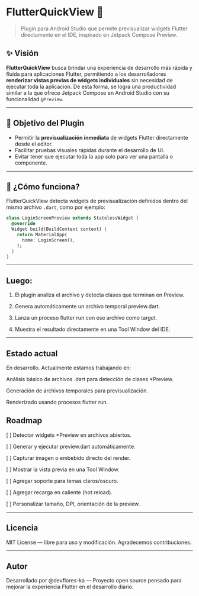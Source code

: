 # FlutterQuickView 🚀

> Plugin para Android Studio que permite previsualizar widgets Flutter directamente en el IDE, inspirado en Jetpack Compose Preview.

## ✨ Visión

**FlutterQuickView** busca brindar una experiencia de desarrollo más rápida y fluida para aplicaciones Flutter, permitiendo a los desarrolladores **renderizar vistas previas de widgets individuales** sin necesidad de ejecutar toda la aplicación. De esta forma, se logra una productividad similar a la que ofrece Jetpack Compose en Android Studio con su funcionalidad `@Preview`.

---

## 🎯 Objetivo del Plugin

- Permitir la **previsualización inmediata** de widgets Flutter directamente desde el editor.
- Facilitar pruebas visuales rápidas durante el desarrollo de UI.
- Evitar tener que ejecutar toda la app solo para ver una pantalla o componente.

---

## 🧩 ¿Cómo funciona?

FlutterQuickView detecta widgets de previsualización definidos dentro del mismo archivo `.dart`, como por ejemplo:

```dart
class LoginScreenPreview extends StatelessWidget {
  @override
  Widget build(BuildContext context) {
    return MaterialApp(
      home: LoginScreen(),
    );
  }
}
```
---
## Luego:

1. El plugin analiza el archivo y detecta clases que terminan en Preview.

2. Genera automáticamente un archivo temporal preview.dart.

3. Lanza un proceso flutter run con ese archivo como target.

4. Muestra el resultado directamente en una Tool Window del IDE.

---
## Estado actual

En desarrollo. Actualmente estamos trabajando en:

  Análisis básico de archivos .dart para detección de clases *Preview.

  Generación de archivos temporales para previsualización.

  Renderizado usando procesos flutter run.

## Roadmap

 [ ] Detectar widgets *Preview en archivos abiertos.

 [ ] Generar y ejecutar preview.dart automáticamente.

 [ ] Capturar imagen o embebido directo del render.

 [ ] Mostrar la vista previa en una Tool Window.

 [ ] Agregar soporte para temas claros/oscuro.

 [ ] Agregar recarga en caliente (hot reload).

 [ ] Personalizar tamaño, DPI, orientación de la preview.

---
## Licencia

MIT License — libre para uso y modificación. Agradecemos contribuciones.

---
## Autor

Desarrollado por @devflores-ka — Proyecto open source pensado para mejorar la experiencia Flutter en el desarrollo diario.
